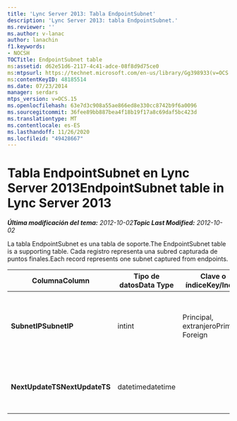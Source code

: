 ```yaml
---
title: 'Lync Server 2013: Tabla EndpointSubnet'
description: 'Lync Server 2013: tabla EndpointSubnet.'
ms.reviewer: ''
ms.author: v-lanac
author: lanachin
f1.keywords:
- NOCSH
TOCTitle: EndpointSubnet table
ms:assetid: d62e51d6-2117-4c41-adce-08f8d9d75ce0
ms:mtpsurl: https://technet.microsoft.com/en-us/library/Gg398933(v=OCS.15)
ms:contentKeyID: 48185514
ms.date: 07/23/2014
manager: serdars
mtps_version: v=OCS.15
ms.openlocfilehash: 63e7d3c908a55ae866ed8e330cc8742b9f6a0096
ms.sourcegitcommit: 36fee89bb887bea4f18b19f17a8c69daf5bc423d
ms.translationtype: MT
ms.contentlocale: es-ES
ms.lasthandoff: 11/26/2020
ms.locfileid: "49428667"
---
```

# <a name="endpointsubnet-table-in-lync-server-2013"></a><span data-ttu-id="40193-103">Tabla EndpointSubnet en Lync Server 2013</span><span class="sxs-lookup"><span data-stu-id="40193-103">EndpointSubnet table in Lync Server 2013</span></span>

<div data-xmlns="http://www.w3.org/1999/xhtml">

<div class="topic" data-xmlns="http://www.w3.org/1999/xhtml" data-msxsl="urn:schemas-microsoft-com:xslt" data-cs="https://msdn.microsoft.com/">

<div data-asp="https://msdn2.microsoft.com/asp">



</div>

<div id="mainSection">

<div id="mainBody"><span data-ttu-id="40193-104">

<span> </span></span><span class="sxs-lookup"><span data-stu-id="40193-104">

<span> </span></span></span>

<span data-ttu-id="40193-105">_**Última modificación del tema:** 2012-10-02_</span><span class="sxs-lookup"><span data-stu-id="40193-105">_**Topic Last Modified:** 2012-10-02_</span></span>

<span data-ttu-id="40193-106">La tabla EndpointSubnet es una tabla de soporte.</span><span class="sxs-lookup"><span data-stu-id="40193-106">The EndpointSubnet table is a supporting table.</span></span> <span data-ttu-id="40193-107">Cada registro representa una subred capturada de puntos finales.</span><span class="sxs-lookup"><span data-stu-id="40193-107">Each record represents one subnet captured from endpoints.</span></span>


<table>
<colgroup>
<col style="width: 25%" />
<col style="width: 25%" />
<col style="width: 25%" />
<col style="width: 25%" />
</colgroup>
<thead>
<tr class="header">
<th><span data-ttu-id="40193-108"><strong>Columna</strong></span><span class="sxs-lookup"><span data-stu-id="40193-108"><strong>Column</strong></span></span></th>
<th><span data-ttu-id="40193-109"><strong>Tipo de datos</strong></span><span class="sxs-lookup"><span data-stu-id="40193-109"><strong>Data Type</strong></span></span></th>
<th><span data-ttu-id="40193-110"><strong>Clave o índice</strong></span><span class="sxs-lookup"><span data-stu-id="40193-110"><strong>Key/Index</strong></span></span></th>
<th><span data-ttu-id="40193-111"><strong>Detalles</strong></span><span class="sxs-lookup"><span data-stu-id="40193-111"><strong>Details</strong></span></span></th>
</tr>
</thead>
<tbody>
<tr class="odd">
<td><p><span data-ttu-id="40193-112"><strong>SubnetIP</strong></span><span class="sxs-lookup"><span data-stu-id="40193-112"><strong>SubnetIP</strong></span></span></p></td>
<td><p><span data-ttu-id="40193-113">int</span><span class="sxs-lookup"><span data-stu-id="40193-113">int</span></span></p></td>
<td><p><span data-ttu-id="40193-114">Principal, extranjero</span><span class="sxs-lookup"><span data-stu-id="40193-114">Primary, Foreign</span></span></p></td>
<td><p><span data-ttu-id="40193-115">Representación de enteros de la subred.</span><span class="sxs-lookup"><span data-stu-id="40193-115">Integer representation for the subnet.</span></span></p></td>
</tr>
<tr class="even">
<td><p><span data-ttu-id="40193-116"><strong>NextUpdateTS</strong></span><span class="sxs-lookup"><span data-stu-id="40193-116"><strong>NextUpdateTS</strong></span></span></p></td>
<td><p><span data-ttu-id="40193-117">datetime</span><span class="sxs-lookup"><span data-stu-id="40193-117">datetime</span></span></p></td>
<td></td>
<td><p><span data-ttu-id="40193-118">Solo para uso interno.</span><span class="sxs-lookup"><span data-stu-id="40193-118">For internal use only.</span></span></p></td>
</tr>
</tbody>
</table><span data-ttu-id="40193-119">


</div>

<span> </span>

</div>

</div>

</span><span class="sxs-lookup"><span data-stu-id="40193-119">


</div>

<span> </span>

</div>

</div>

</span></span></div>


